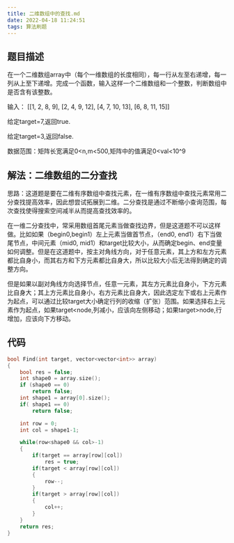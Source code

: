 ```yaml
---
title: 二维数组中的查找.md
date: 2022-04-18 11:24:51
tags: 算法刷题
---
```


## 题目描述
在一个二维数组array中（每个一维数组的长度相同），每一行从左至右递增，每一列从上至下递增。完成一个函数，输入这样一个二维数组和一个整数，判断数组中是否含有该整数。

输入：
[[1, 2, 8, 9],
[2, 4, 9, 12],
[4, 7, 10, 13],
[6, 8, 11, 15]]

给定target=7,返回true.

给定target=3,返回false.

数据范围：矩阵长宽满足0<n,m<500,矩阵中的值满足0<val<10^9


## 解法：二维数组的二分查找

思路：这道题是要在二维有序数组中查找元素，在一维有序数组中查找元素常用二分查找提高效率，因此想尝试拓展到二维。二分查找是通过不断缩小查询范围，每次查找使得搜索空间减半从而提高查找效率的。

在一维二分查找中，常采用数组首尾元素当做查找边界，但是这道题不可以这样做。比如如果（begin0,begin1）左上元素当做首节点，（end0, end1）右下当做尾节点，中间元素（mid0, mid1）和target比较大小，从而确定begin、end变量如何调整。但是在这道题中，按主对角线方向，对于任意元素，其上方和左方元素都比自身小，而其右方和下方元素都比自身大，所以比较大小后无法得到确定的调整方向。

但是如果以副对角线方向选择节点，任意一元素，其左方元素比自身小，下方元素比自身大；其上方元素比自身小，右方元素比自身大，因此选定左下或右上元素作为起点，可以通过比较target大小确定行列的收缩（扩张）范围。如果选择右上元素作为起点，如果target<node,列减小，应该向左侧移动；如果target>node,行增加，应该向下方移动。

## 代码

```cpp
bool Find(int target, vector<vector<int>> array)
{
    bool res = false;
    int shape0 = array.size();
    if (shape0 == 0)
        return false;
    int shape1 = array[0].size();
    if( shape1 == 0)
        return false;

    int row = 0;
    int col = shape1-1;

    while(row<shape0 && col>-1)
    {
        if(target == array[row][col])
            res = true;
        if(target < array[row][col])
        {
            row--;
        }
        if(target > array[row][col])
        {
            col++;
        }
    }
    return res;
}
```